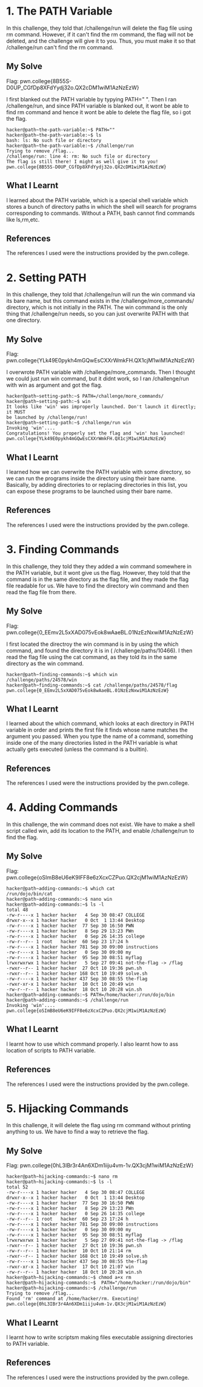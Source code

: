 # 1. The PATH Variable
In this challenge, they told that /challenge/run will delete the flag file using rm command. However, if it can't find the rm command, the flag will not be deleted, and the challenge will give it to you. Thus, you must make it so that /challenge/run can't find the rm command.

## My Solve
Flag: pwn.college{8B55S-D0UP_CGfDp8XFdYydj32o.QX2cDM1wiM1AzNzEzW}

I first blanked out the PATH variable by typying PATH=" ". Then I ran /challenge/run, and since PATH variable is blanked out, it wont be able to find rm command and hence it wont be able to delete the flag file, so i got the flag.

```
hacker@path~the-path-variable:~$ PATH=""
hacker@path~the-path-variable:~$ ls
bash: ls: No such file or directory
hacker@path~the-path-variable:~$ /challenge/run
Trying to remove /flag...
/challenge/run: line 4: rm: No such file or directory
The flag is still there! I might as well give it to you!
pwn.college{8B55S-D0UP_CGfDp8XFdYydj32o.QX2cDM1wiM1AzNzEzW}
```
## What I Learnt
I learned about the PATH variable, which is a special shell variable which stores a bunch of directory paths in which the shell will search for programs corresponding to commands. Without a PATH, bash cannot find commands like ls,rm,etc.

## References
The references I used were the instructions provided by the pwn.college.

# 2. Setting PATH
In this challenge, they told that /challenge/run will run the win command via its bare name, but this command exists in the /challenge/more_commands/ directory, which is not initially in the PATH. The win command is the only thing that /challenge/run needs, so you can just overwrite PATH with that one directory.

## My Solve
Flag: pwn.college{YLk49E0pykh4mGQwEsCXXrWmkFH.QX1cjM1wiM1AzNzEzW}

I overwrote PATH variable with /challenge/more_commands. Then I thought we could just run win command, but it didnt work, so I ran /challenge/run with win as argument and got the flag.

```
hacker@path~setting-path:~$ PATH=/challenge/more_commands/
hacker@path~setting-path:~$ win
It looks like 'win' was improperly launched. Don't launch it directly; it MUST
be launched by /challenge/run!
hacker@path~setting-path:~$ /challenge/run win
Invoking 'win'....
Congratulations! You properly set the flag and 'win' has launched!
pwn.college{YLk49E0pykh4mGQwEsCXXrWmkFH.QX1cjM1wiM1AzNzEzW}
```

## What I Learnt
I learned how we can overwrite the PATH variable with some directory, so we can run the programs inside the directory using their bare name. Basically, by adding directories to or replacing directories in this list, you can expose these programs to be launched using their bare name.

## References
The references I used were the instructions provided by the pwn.college.

# 3. Finding Commands
In this challenge, they told they they added a win command somewhere in the PATH variable, but it wont give us the flag. However, they told that the command is in the same directory as the flag file, and they made the flag file readable for us. We have to find the directory win command and then read the flag file from there.

## My Solve 
Flag: pwn.college{0_EEmv2L5xXAD075vEok8wAaeBL.01NzEzNxwiM1AzNzEzW}

I first located the directroy the win command is in by using the which command, and found the directory it is in ( /challenge/paths/10466). I then read the flag file using the cat command, as they told its in the same directory as the win command.

```
hacker@path~finding-commands:~$ which win
/challenge/paths/24578/win
hacker@path~finding-commands:~$ cat /challenge/paths/24578/flag
pwn.college{0_EEmv2L5xXAD075vEok8wAaeBL.01NzEzNxwiM1AzNzEzW}
```

## What I Learnt
I learned about the which command, which looks at each directory in PATH variable in order and prints the first file it finds whose name matches the argument you passed. When you type the name of a command, something inside one of the many directories listed in the PATH variable is what actually gets executed (unless the command is a builtin).

## References
The references I used were the instructions provided by the pwn.college.

# 4. Adding Commands
In this challenge, the win command does not exist. We have to make a shell script called win, add its location to the PATH, and enable /challenge/run to find the flag.

## My Solve
Flag: pwn.college{oSImB8eU6eK9IFF8e6zXcxCZPuo.QX2cjM1wiM1AzNzEzW}

```
hacker@path~adding-commands:~$ which cat
/run/dojo/bin/cat
hacker@path~adding-commands:~$ nano win
hacker@path~adding-commands:~$ ls -l
total 48
-rw-r----x 1 hacker hacker   4 Sep 30 08:47 COLLEGE
drwxr-x--x 1 hacker hacker   0 Oct  1 13:44 Desktop
-rw-r----x 1 hacker hacker  77 Sep 30 16:50 PWN
-rw-r----x 1 hacker hacker   8 Sep 29 13:23 PWn
-rw-r----x 1 hacker hacker   0 Sep 26 14:35 college
-rw-r--r-- 1 root   hacker  60 Sep 23 17:24 h
-rw-r----x 1 hacker hacker 781 Sep 30 09:00 instructions
-rw-r----x 1 hacker hacker   0 Sep 30 09:00 my
-rw-r----x 1 hacker hacker  95 Sep 30 08:51 myflag
lrwxrwxrwx 1 hacker hacker   5 Sep 27 09:41 not-the-flag -> /flag
-rwxr--r-- 1 hacker hacker  27 Oct 10 19:36 pwn.sh
-rwxr--r-- 1 hacker hacker 168 Oct 10 19:49 solve.sh
-rw-r----x 1 hacker hacker 437 Sep 30 08:55 the-flag
-rwxr-xr-x 1 hacker hacker  10 Oct 10 20:49 win
-rw-r--r-- 1 hacker hacker  18 Oct 10 20:28 win.sh
hacker@path~adding-commands:~$ PATH=/home/hacker:/run/dojo/bin
hacker@path~adding-commands:~$ /challenge/run
Invoking 'win'....
pwn.college{oSImB8eU6eK9IFF8e6zXcxCZPuo.QX2cjM1wiM1AzNzEzW}
```

## What I Learnt
I learnt how to use which command properly. I also learnt how to ass location of scripts to PATH variable.

## References
The references I used were the instructions provided by the pwn.college.

# 5. Hijacking Commands
In this challenge, it will delete the flag using rm command without printing anything to us. We have to find a way to retrieve the flag.

## My Solve
Flag: pwn.college{0hL3IBr3r4An6XDm1iiju4vm-1v.QX3cjM1wiM1AzNzEzW}


```
hacker@path~hijacking-commands:~$ nano rm
hacker@path~hijacking-commands:~$ ls -l
total 52
-rw-r----x 1 hacker hacker   4 Sep 30 08:47 COLLEGE
drwxr-x--x 1 hacker hacker   0 Oct  1 13:44 Desktop
-rw-r----x 1 hacker hacker  77 Sep 30 16:50 PWN
-rw-r----x 1 hacker hacker   8 Sep 29 13:23 PWn
-rw-r----x 1 hacker hacker   0 Sep 26 14:35 college
-rw-r--r-- 1 root   hacker  60 Sep 23 17:24 h
-rw-r----x 1 hacker hacker 781 Sep 30 09:00 instructions
-rw-r----x 1 hacker hacker   0 Sep 30 09:00 my
-rw-r----x 1 hacker hacker  95 Sep 30 08:51 myflag
lrwxrwxrwx 1 hacker hacker   5 Sep 27 09:41 not-the-flag -> /flag
-rwxr--r-- 1 hacker hacker  27 Oct 10 19:36 pwn.sh
-rw-r--r-- 1 hacker hacker  10 Oct 10 21:14 rm
-rwxr--r-- 1 hacker hacker 168 Oct 10 19:49 solve.sh
-rw-r----x 1 hacker hacker 437 Sep 30 08:55 the-flag
-rwxr-xr-x 1 hacker hacker  17 Oct 10 21:07 win
-rw-r--r-- 1 hacker hacker  18 Oct 10 20:28 win.sh
hacker@path~hijacking-commands:~$ chmod a+x rm
hacker@path~hijacking-commands:~$  PATH="/home/hacker:/run/dojo/bin"
hacker@path~hijacking-commands:~$ /challenge/run
Trying to remove /flag...
Found 'rm' command at /home/hacker/rm. Executing!
pwn.college{0hL3IBr3r4An6XDm1iiju4vm-1v.QX3cjM1wiM1AzNzEzW}
```

## What I Learnt
I learnt how to write scriptsm making files executable assigning directories to PATH variable.

## References
The references I used were the instructions provided by the pwn.college.
